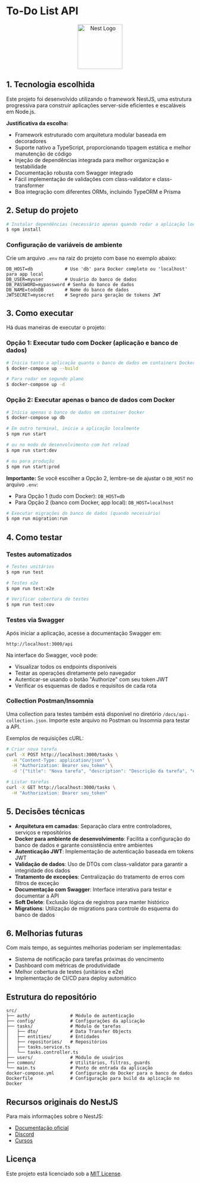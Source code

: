 # To-Do List API

<p align="center">
  <a href="http://nestjs.com/" target="blank"><img src="https://nestjs.com/img/logo-small.svg" width="120" alt="Nest Logo" /></a>
</p>

## 1. Tecnologia escolhida

Este projeto foi desenvolvido utilizando o framework NestJS, uma estrutura progressiva para construir aplicações server-side eficientes e escaláveis em Node.js.

**Justificativa da escolha:**
- Framework estruturado com arquitetura modular baseada em decoradores
- Suporte nativo a TypeScript, proporcionando tipagem estática e melhor manutenção de código
- Injeção de dependências integrada para melhor organização e testabilidade
- Documentação robusta com Swagger integrado
- Fácil implementação de validações com class-validator e class-transformer
- Boa integração com diferentes ORMs, incluindo TypeORM e Prisma

## 2. Setup do projeto

```bash
# Instalar dependências (necessário apenas quando rodar a aplicação localmente)
$ npm install
```

### Configuração de variáveis de ambiente
Crie um arquivo `.env` na raiz do projeto com base no exemplo abaixo:
```
DB_HOST=db            # Use 'db' para Docker completo ou 'localhost' para app local
DB_USER=myuser        # Usuário do banco de dados
DB_PASSWORD=mypassword # Senha do banco de dados
DB_NAME=todoDB        # Nome do banco de dados
JWTSECRET=mysecret    # Segredo para geração de tokens JWT
```

## 3. Como executar

Há duas maneiras de executar o projeto:

### Opção 1: Executar tudo com Docker (aplicação e banco de dados)
```bash
# Inicia tanto a aplicação quanto o banco de dados em containers Docker
$ docker-compose up --build

# Para rodar em segundo plano
$ docker-compose up -d
```

### Opção 2: Executar apenas o banco de dados com Docker
```bash
# Inicia apenas o banco de dados em container Docker
$ docker-compose up db

# Em outro terminal, inicie a aplicação localmente
$ npm run start

# ou no modo de desenvolvimento com hot reload
$ npm run start:dev

# ou para produção
$ npm run start:prod
```

**Importante:** Se você escolher a Opção 2, lembre-se de ajustar o `DB_HOST` no arquivo `.env`:
- Para Opção 1 (tudo com Docker): `DB_HOST=db`
- Para Opção 2 (banco com Docker, app local): `DB_HOST=localhost`

```bash
# Executar migrações do banco de dados (quando necessário)
$ npm run migration:run
```

## 4. Como testar

### Testes automatizados
```bash
# Testes unitários
$ npm run test

# Testes e2e
$ npm run test:e2e

# Verificar cobertura de testes
$ npm run test:cov
```

### Testes via Swagger
Após iniciar a aplicação, acesse a documentação Swagger em:
```
http://localhost:3000/api
```
Na interface do Swagger, você pode:
- Visualizar todos os endpoints disponíveis
- Testar as operações diretamente pelo navegador
- Autenticar-se usando o botão "Authorize" com seu token JWT
- Verificar os esquemas de dados e requisitos de cada rota

### Collection Postman/Insomnia
Uma collection para testes também está disponível no diretório `/docs/api-collection.json`. Importe este arquivo no Postman ou Insomnia para testar a API.

Exemplos de requisições cURL:
```bash
# Criar nova tarefa
curl -X POST http://localhost:3000/tasks \
  -H "Content-Type: application/json" \
  -H "Authorization: Bearer seu_token" \
  -d '{"title": "Nova tarefa", "description": "Descrição da tarefa", "dueDate": "2025-06-10"}'

# Listar tarefas
curl -X GET http://localhost:3000/tasks \
  -H "Authorization: Bearer seu_token"
```

## 5. Decisões técnicas

- **Arquitetura em camadas**: Separação clara entre controladores, serviços e repositórios
- **Docker para ambiente de desenvolvimento**: Facilita a configuração do banco de dados e garante consistência entre ambientes
- **Autenticação JWT**: Implementação de autenticação baseada em tokens JWT
- **Validação de dados**: Uso de DTOs com class-validator para garantir a integridade dos dados
- **Tratamento de exceções**: Centralização do tratamento de erros com filtros de exceção
- **Documentação com Swagger**: Interface interativa para testar e documentar a API
- **Soft Delete**: Exclusão lógica de registros para manter histórico
- **Migrations**: Utilização de migrations para controle do esquema do banco de dados

## 6. Melhorias futuras

Com mais tempo, as seguintes melhorias poderiam ser implementadas:

- Sistema de notificação para tarefas próximas do vencimento
- Dashboard com métricas de produtividade
- Melhor cobertura de testes (unitários e e2e)
- Implementação de CI/CD para deploy automático


## Estrutura do repositório

```
src/
├── auth/               # Módulo de autenticação
├── config/             # Configurações da aplicação
├── tasks/              # Módulo de tarefas
│   ├── dto/            # Data Transfer Objects
│   ├── entities/       # Entidades
│   ├── repositories/   # Repositórios
│   ├── tasks.service.ts
│   └── tasks.controller.ts
├── users/              # Módulo de usuários
├── common/             # Utilitários, filtros, guards
└── main.ts             # Ponto de entrada da aplicação
docker-compose.yml      # Configuração do Docker para o banco de dados
Dockerfile              # Configuração para build da aplicação no Docker
```

## Recursos originais do NestJS

Para mais informações sobre o NestJS:

- [Documentação oficial](https://docs.nestjs.com)
- [Discord](https://discord.gg/G7Qnnhy)
- [Cursos](https://courses.nestjs.com)

## Licença

Este projeto está licenciado sob a [MIT License](LICENSE).
